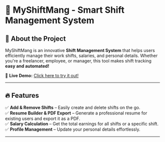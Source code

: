 # 🚀 MyShiftMang - Smart Shift Management System  

## 🌟 About the Project  
MyShiftMang is an innovative **Shift Management System** that helps users efficiently manage their work shifts, salaries, and personal details. Whether you're a freelancer, employee, or manager, this tool makes shift tracking **easy and automated!**  

🔗 **Live Demo:** [Click here to try it out!](https://lid0kk.github.io/myShiftMang/Pages/home.html)  

---

## 🔥 Features  
✅ **Add & Remove Shifts** – Easily create and delete shifts on the go.  
✅ **Resume Builder & PDF Export** – Generate a professional resume for existing users and export it as a PDF.  
✅ **Salary Calculation** – Get the total earnings for all shifts or a specific shift.  
✅ **Profile Management** – Update your personal details effortlessly.  

---
